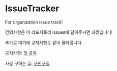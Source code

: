 # IssueTracker
For organization issue track!

건의사항은 이 리포지토리 issues에 달아주시면 되겠습니다!

추가로 여기에 공지사항도 같이 올라옵니다.

공지사항: [첫 공지](https://github.com/SKKU-SWForum/IssueTracker/blob/main/first_notice.md)

사람 구하는 글: [구인구직](https://github.com/SKKU-SWForum/IssueTracker/blob/main/recruit.md)

